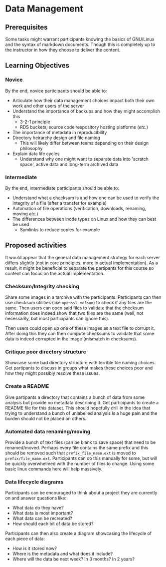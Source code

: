 # Data Management

## Prerequisites

Some tasks might warrant participants knowing the basics of GNU/Linux and
the syntax of markdown documents. Though this is completely up to the
instructor in how they choose to deliver the content.

## Learning Objectives

### Novice

By the end, novice participants should be able to:

- Articulate how their data management choices impact both their own work
and other users of the server
- Understand the importance of backups and how they might accomplish this
    - 3-2-1 principle
    - RDS buckets, source code respository hosting platforms (*etc.*)
- The importance of metadata in reproducibility
- Directory heirarchy design and file naming
    - This will likely differ between teams depending on their design
    philosophy
- Explain data life cycles
    - Understand why one might want to separate data into 'scratch space',
    active data and long-term archived data

### Intermediate

By the end, intermediate participants should be able to:

- Understand what a checksum is and how one can be used to verify the integrity
of a file (after a transfer for example)
- Automation of file operations (verification, downloads, renaming, moving
*etc.*)
- The differences between inode types on Linux and how they can best be used
    - Symlinks to reduce copies for example

## Proposed activities

It would appear that the general data management strategy for each server
differs slightly (not in core principles, more in actual implementation). As
a result, it might be beneficial to separate the partipants for this course
so content can focus on the actual implementation.

### Checksum/Integrity checking

Share some images in a tarchive with the participants. Participants can then
use checksum utilities (like `openssl`, `md5sum`) to check if any files are the
same. Then users can open said files to validate that the checksum information
does indeed show that two files are the same (well, not necessarily, but most
participants can ignore this).

Then users could open up one of these images as a text file to corrupt it.
After doing this they can then compute checksums to validate that some data
is indeed corrupted in the image (mismatch in checksums).

### Critique poor directory structure

Showcase some bad directory structure with terrible file naming choices. Get
partipants to discuss in groups what makes these choices poor and how they
might possibly resolve these issues.

### Create a README

Give partipants a directory that contains a bunch of data from some analysis
but provide no metadata describing it. Get participants to create a README
file for this dataset. This should hopefully drill in the idea that trying to
understand a bunch of unlabelled analysis is a huge pain and the burden should
not be placed on others.

### Automated data renaming/moving

Provide a bunch of text files (can be blank to save space) that need to be
renamed/moved. Perhaps every file contains the same prefix and this should
be removed such that `prefix_file_name.ext` is moved to `prefix/file_name.ext`.
Participants can do this manually for some, but will be quickly overwhelmed
with the number of files to change. Using some basic linux commands here will
help massively.

### Data lifecycle diagrams

Participants can be encouraged to think about a project they are currently on
and answer questions like:

- What data do they have?
- What data is most important?
- What data can be recreated?
- How should each bit of data be stored?

Participants can then also create a diagram showcasing the lifecycle of each
piece of data:

- How is it stored now?
- Where is the metadata and what does it include?
- Where will the data be next week? In 3 months? In 2 years?
